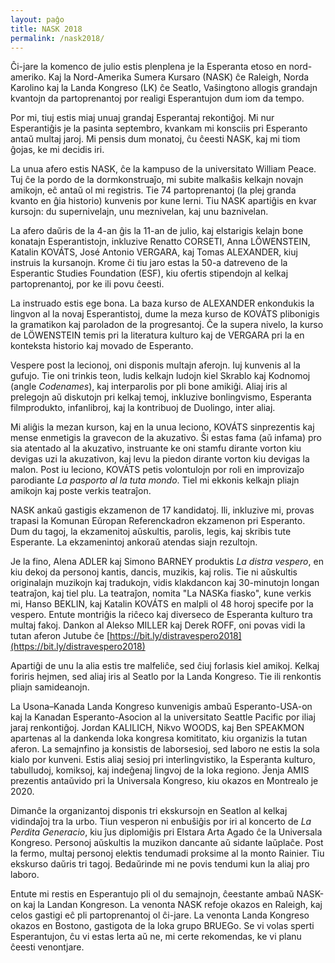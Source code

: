 ```yaml
---
layout: paĝo
title: NASK 2018
permalink: /nask2018/
---
```


Ĉi-jare la komenco de julio estis plenplena je la Esperanta etoso en
nord-ameriko. Kaj la Nord-Amerika Sumera Kursaro (NASK) ĉe Raleigh, Norda
Karolino kaj la Landa Kongreso (LK) ĉe Seatlo, Vaŝingtono allogis grandajn
kvantojn da partoprenantoj por realigi Esperantujon dum iom da tempo.

Por mi, tiuj estis miaj unuaj grandaj Esperantaj rekontiĝoj. Mi nur Esperantiĝis
je la pasinta septembro, kvankam mi konsciis pri Esperanto antaŭ multaj jaroj.
Mi pensis dum monatoj, ĉu ĉeesti NASK, kaj mi tiom ĝojas, ke mi decidis iri.

La unua afero estis NASK, ĉe la kampuso de la universitato William Peace. Tuj ĉe
la pordo de la dormkonstruaĵo, mi subite malkaŝis kelkajn novajn amikojn, eĉ
antaŭ ol mi registris. Tie 74 partoprenantoj (la plej granda kvanto en ĝia
historio) kunvenis por kune lerni. Tiu NASK apartiĝis en kvar kursojn: du
supernivelajn, unu meznivelan, kaj unu baznivelan.

La afero daŭris de la 4-an ĝis la 11-an de julio, kaj elstarigis kelajn bone
konatajn Esperantistojn, inkluzive Renatto CORSETI, Anna LÖWENSTEIN, Katalin
KOVÁTS, José Antonio VERGARA, kaj Tomas ALEXANDER, kiuj instruis la kursanojn.
Krome ĉi tiu jaro estas la 50-a datreveno de la Esperantic Studies Foundation
(ESF), kiu ofertis stipendojn al kelkaj partoprenantoj, por ke ili povu ĉeesti.

La instruado estis ege bona. La baza kurso de ALEXANDER enkondukis la lingvon al
la novaj Esperantistoj, dume la meza kurso de KOVÁTS plibonigis la gramatikon
kaj paroladon de la progresantoj. Ĉe la supera nivelo, la kurso de LÖWENSTEIN
temis pri la literatura kulturo kaj de VERGARA pri la en konteksta historio kaj
movado de Esperanto.

Vespere post la lecionoj, oni disponis multajn aferojn. Iuj kunvenis al la
gufujo. Tie oni trinkis teon, ludis kelkajn ludojn kiel Skrablo kaj Kodnomoj
(angle _Codenames_), kaj interparolis por pli bone amikiĝi. Aliaj iris al
prelegojn aŭ diskutojn pri kelkaj temoj, inkluzive bonlingvismo, Esperanta
filmprodukto, infanlibroj, kaj la kontribuoj de Duolingo, inter aliaj.

Mi aliĝis la mezan kurson, kaj en la unua leciono, KOVÁTS sinprezentis kaj mense
enmetigis la gravecon de la akuzativo. Ŝi estas fama (aŭ infama) pro sia
atentado al la akuzativo, instruante ke oni stamfu dirante vorton kiu devigas
uzi la akuzativon, kaj levu la piedon dirante vorton kiu devigas la malon. Post iu leciono, KOVÁTS petis volontulojn por roli en improvizaĵo parodiante _La pasporto al la tuta mondo_. Tiel mi ekkonis kelkajn pliajn amikojn kaj poste verkis teatraĵon.

NASK ankaŭ gastigis ekzamenon de 17 kandidatoj. Ili, inkluzive mi, provas
trapasi la Komunan Eŭropan Referenckadron ekzamenon pri Esperanto. Dum du tagoj,
la ekzamenitoj aŭskultis, parolis, legis, kaj skribis tute Esperante. La
ekzamenintoj ankoraŭ atendas siajn rezultojn.

Je la fino, Alena ADLER kaj Simono BARNEY produktis _La distra vespero_, en kiu
dekoj da personoj kantis, dancis, muzikis, kaj rolis. Tie ni aŭskultis
originalajn muzikojn kaj tradukojn, vidis klakdancon kaj 30-minutojn longan
teatraĵon, kaj tiel plu. La teatraĵon, nomita "La NASKa fiasko", kune verkis mi,
Hanso BEKLIN, kaj Katalin KOVÁTS en malpli ol 48 horoj specife por la vespero.
Entute montriĝis la riĉeco kaj diverseco de Esperanta kulturo tra multaj fakoj.
Dankon al Alekso MILLER kaj Derek ROFF, oni povas vidi la tutan aferon Jutube ĉe
[https://bit.ly/distravespero2018](https://bit.ly/distravespero2018)

Apartiĝi de unu la alia estis tre malfeliĉe, sed ĉiuj forlasis kiel amikoj.
Kelkaj foriris hejmen, sed aliaj iris al Seatlo por la Landa Kongreso. Tie ili
renkontis pliajn samideanojn.

La Usona–Kanada Landa Kongreso kunvenigis ambaŭ Esperanto-USA-on kaj la Kanadan
Esperanto-Asocion al la universitato Seattle Pacific por iliaj jaraj
renkontiĝoj. Jordan KALILICH, Nikvo WOODS, kaj Ben SPEAKMON apartenas al la
dankenda loka kongresa komititato, kiu organizis la tutan aferon. La semajnfino
ja konsistis de laborsesioj, sed laboro ne estis la sola kialo por kunveni.
Estis aliaj sesioj pri interlingvistiko, la Esperanta kulturo, tabulludoj,
komiksoj, kaj indeĝenaj lingvoj de la loka regiono. Ĵenja AMIS prezentis
antaŭvido pri la Universala Kongreso, kiu okazos en Montrealo je 2020.

Dimanĉe la organizantoj disponis tri ekskursojn en Seatlon al kelkaj vidindaĵoj
tra la urbo. Tiun vesperon ni enbuŝiĝis por iri al koncerto de _La Perdita
Generacio_, kiu ĵus diplomiĝis pri Elstara Arta Agado ĉe la Universala Kongreso.
Personoj aŭskultis la muzikon dancante aŭ sidante laŭplaĉe. Post la fermo,
multaj personoj elektis tendumadi proksime al la monto Rainier. Tiu ekskurso
daŭris tri tagoj. Bedaŭrinde mi ne povis tendumi kun la aliaj pro laboro.

Entute mi restis en Esperantujo pli ol du semajnojn, ĉeestante ambaŭ NASK-on kaj
la Landan Kongreson. La venonta NASK refoje okazos en Raleigh, kaj celos gastigi
eĉ pli partoprenantoj ol ĉi-jare. La venonta Landa Kongreso okazos en Bostono,
gastigota de la loka grupo BRUEGo. Se vi volas sperti Esperantujon, ĉu vi estas
lerta aŭ ne, mi certe rekomendas, ke vi planu ĉeesti venontjare.
